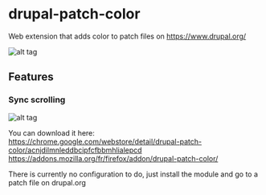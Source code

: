 # drupal-patch-color

Web extension that adds color to patch files on https://www.drupal.org/

![alt tag](https://image.ibb.co/mvWpsK/Capture.png "Preview")


## Features 
### Sync scrolling
![alt tag](https://image.ibb.co/byZcCz/ezgif_com_optimize.gif "Sync-scrolling")

You can download it here:
https://chrome.google.com/webstore/detail/drupal-patch-color/acnjdilmnleddbcipfcfbbmhlialepcd
https://addons.mozilla.org/fr/firefox/addon/drupal-patch-color/

There is currently no configuration to do, just install the module and go to a patch file on drupal.org
